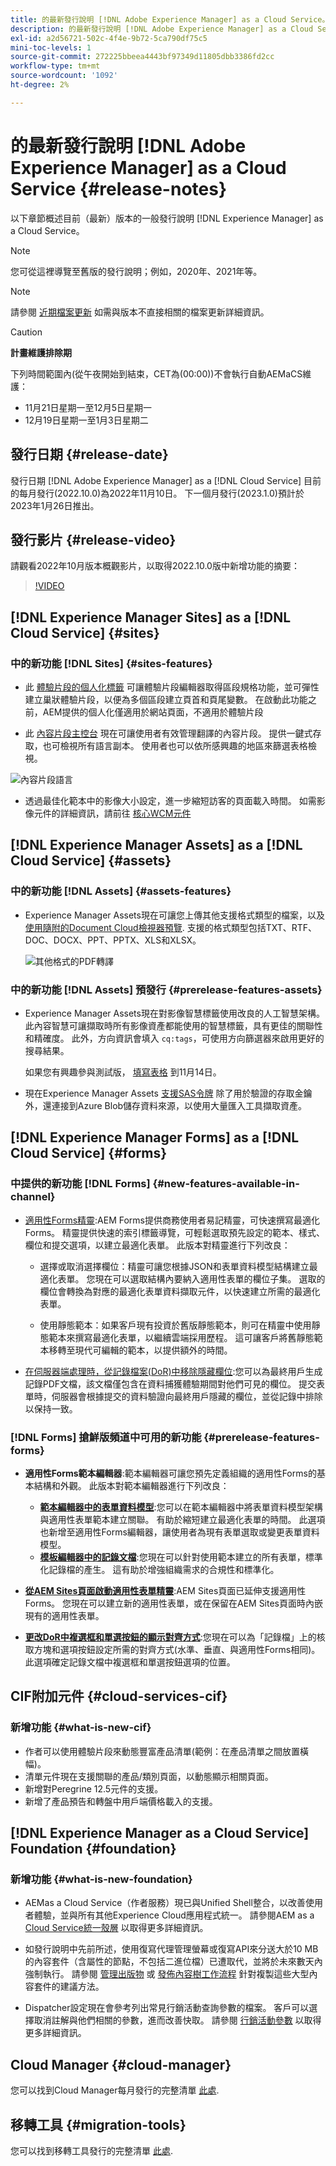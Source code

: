 ```yaml
---
title: 的最新發行說明 [!DNL Adobe Experience Manager] as a Cloud Service。
description: 的最新發行說明 [!DNL Adobe Experience Manager] as a Cloud Service。
exl-id: a2d56721-502c-4f4e-9b72-5ca790df75c5
mini-toc-levels: 1
source-git-commit: 272225bbeea4443bf97349d11805dbb3386fd2cc
workflow-type: tm+mt
source-wordcount: '1092'
ht-degree: 2%

---
```



# 的最新發行說明 [!DNL Adobe Experience Manager] as a Cloud Service {#release-notes}

以下章節概述目前（最新）版本的一般發行說明 [!DNL Experience Manager] as a Cloud Service。

>[!NOTE]
>
>您可從這裡導覽至舊版的發行說明；例如，2020年、2021年等。

>[!NOTE]
>
>請參閱 [近期檔案更新](https://experienceleague.adobe.com/docs/experience-manager-release-information/aem-release-updates/doc-updates/documentation-updates.html) 如需與版本不直接相關的檔案更新詳細資訊。

>[!CAUTION]
>
>**計畫維護排除期**
>
> 下列時間範圍內(從午夜開始到結束，CET為(00:00))不會執行自動AEMaCS維護：
>
>* 11月21日星期一至12月5日星期一
>* 12月19日星期一至1月3日星期二


## 發行日期 {#release-date}

發行日期 [!DNL Adobe Experience Manager] as a [!DNL Cloud Service] 目前的每月發行(2022.10.0)為2022年11月10日。 下一個月發行(2023.1.0)預計於2023年1月26日推出。

## 發行影片 {#release-video}

請觀看2022年10月版本概觀影片，以取得2022.10.0版中新增功能的摘要：

>[!VIDEO](https://video.tv.adobe.com/v/3409801/?quality=12)

## [!DNL Experience Manager Sites] as a [!DNL Cloud Service] {#sites}


### 中的新功能 [!DNL Sites] {#sites-features}

* 此 [體驗片段的個人化標籤](/help/sites-cloud/authoring/fundamentals/experience-fragments.md#personalization-experience-fragment) 可讓體驗片段編輯器取得區段規格功能，並可彈性建立巢狀體驗片段，以便為多個區段建立頁首和頁尾變數。 在啟動此功能之前，AEM提供的個人化僅適用於網站頁面，不適用於體驗片段

* 此 [內容片段主控台](/help/sites-cloud/administering/content-fragments/content-fragments-console.md) 現在可讓使用者有效管理翻譯的內容片段。 提供一鍵式存取，也可檢視所有語言副本。 使用者也可以依所感興趣的地區來篩選表格檢視。

![內容片段語言](/help/release-notes/assets/cfconsole-languages.png)

* 透過最佳化範本中的影像大小設定，進一步縮短訪客的頁面載入時間。 如需影像元件的詳細資訊，請前往 [核心WCM元件](https://github.com/adobe/aem-core-wcm-components)

## [!DNL Experience Manager Assets] as a [!DNL Cloud Service] {#assets}

### 中的新功能 [!DNL Assets] {#assets-features}

* Experience Manager Assets現在可讓您上傳其他支援格式類型的檔案，以及[ 使用隨附的Document Cloud檢視器預覽](/help/assets/manage-pdf-documents.md). 支援的格式類型包括TXT、RTF、DOC、DOCX、PPT、PPTX、XLS和XLSX。

   ![其他格式的PDF轉譯](/help/release-notes/assets/multi-page-other-formats.png)


### 中的新功能 [!DNL Assets] 預發行 {#prerelease-features-assets}

* Experience Manager Assets現在對影像智慧標籤使用改良的人工智慧架構。 此內容智慧可讓擷取時所有影像資產都能使用的智慧標籤，具有更佳的關聯性和精確度。 此外，方向資訊會填入 `cq:tags`，可使用方向篩選器來啟用更好的搜尋結果。

   如果您有興趣參與測試版， [填寫表格](https://forms.office.com/pages/responsepage.aspx?id=Wht7-jR7h0OUrtLBeN7O4epXZrTVKKdJkUiHeolccf9UNEwyNEpHVEFaODdBNFZQSlFDREZQOVRRTy4u) 到11月14日。

* 現在Experience Manager Assets [支援SAS令牌](/help/assets/add-assets.md#asset-bulk-ingestor) 除了用於驗證的存取金鑰外，還連接到Azure Blob儲存資料來源，以使用大量匯入工具擷取資產。

## [!DNL Experience Manager Forms] as a [!DNL Cloud Service] {#forms}

### 中提供的新功能 [!DNL Forms] {#new-features-available-in-channel}


* [適用性Forms精靈](/help/forms/creating-adaptive-form.md):AEM Forms提供商務使用者易記精靈，可快速撰寫最適化Forms。 精靈提供快速的索引標籤導覽，可輕鬆選取預先設定的範本、樣式、欄位和提交選項，以建立最適化表單。 此版本對精靈進行下列改良：

   * 選擇或取消選擇欄位：精靈可讓您根據JSON和表單資料模型結構建立最適化表單。 您現在可以選取結構內要納入適用性表單的欄位子集。 選取的欄位會轉換為對應的最適化表單資料擷取元件，以快速建立所需的最適化表單。

   * 使用靜態範本：如果客戶現有投資於舊版靜態範本，則可在精靈中使用靜態範本來撰寫最適化表單，以繼續雲端採用歷程。 這可讓客戶將舊靜態範本移轉至現代可編輯的範本，以提供額外的時間。

* [在伺服器端處理時，從記錄檔案(DoR)中移除隱藏欄位](/help/forms/generate-document-of-record-for-non-xfa-based-adaptive-forms.md):您可以為最終用戶生成記錄PDF文檔，該文檔僅包含在資料捕獲體驗期間對他們可見的欄位。 提交表單時，伺服器會根據提交的資料驗證向最終用戶隱藏的欄位，並從記錄中排除以保持一致。

### [!DNL Forms] 搶鮮版頻道中可用的新功能 {#prerelease-features-forms}

* **適用性Forms範本編輯器**:範本編輯器可讓您預先定義組織的適用性Forms的基本結構和外觀。 此版本對範本編輯器進行下列改良：
   * **[範本編輯器中的表單資料模型](/help/forms/creating-adaptive-form.md#edit-form-model-properties-of-an-adaptive-form-edit-form-model)**:您可以在範本編輯器中將表單資料模型架構與適用性表單範本建立關聯。 有助於縮短建立最適化表單的時間。 此選項也新增至適用性Forms編輯器，讓使用者為現有表單選取或變更表單資料模型。
   * **[模板編輯器中的記錄文檔](/help/forms/generate-document-of-record-for-non-xfa-based-adaptive-forms.md#document-of-record-support-in-adaptive-form-editor-dor-support-in-adaptiveform)**:您現在可以針對使用範本建立的所有表單，標準化記錄檔的產生。 這有助於增強組織需求的合規性和標準化。

* **[從AEM Sites頁面啟動適用性表單精靈](/help/forms/embed-adaptive-form-aem-sites.md)**:AEM Sites頁面已延伸支援適用性Forms。 您現在可以建立新的適用性表單，或在保留在AEM Sites頁面時內嵌現有的適用性表單。
* **[更改DoR中複選框和單選按鈕的顯示對齊方式](/help/forms/generate-document-of-record-for-non-xfa-based-adaptive-forms.md#customize-the-branding-information-in-document-of-record-customize-the-branding-information-in-document-of-record)**:您現在可以為「記錄檔」上的核取方塊和選項按鈕設定所需的對齊方式(水準、垂直、與適用性Forms相同)。 此選項確定記錄文檔中複選框和單選按鈕選項的位置。

## CIF附加元件 {#cloud-services-cif}

### 新增功能 {#what-is-new-cif}

* 作者可以使用體驗片段來動態豐富產品清單(範例：在產品清單之間放置橫幅)。
* 清單元件現在支援關聯的產品/類別頁面，以動態顯示相關頁面。
* 新增對Peregrine 12.5元件的支援。
* 新增了產品預告和轉盤中用戶端價格載入的支援。

## [!DNL Experience Manager as a Cloud Service] Foundation {#foundation}

### 新增功能 {#what-is-new-foundation}

* AEMas a Cloud Service（作者服務）現已與Unified Shell整合，以改善使用者體驗，並與所有其他Experience Cloud應用程式統一。 請參閱AEM as a [Cloud Service統一殼層](/help/overview/aem-cloud-service-on-unified-shell.md) 以取得更多詳細資訊。

* 如發行說明中先前所述，使用復寫代理管理螢幕或復寫API來分送大於10 MB的內容套件（含屬性的節點，不包括二進位檔）已遭取代，並將於未來數天內強制執行。 請參閱 [管理出版物](/help/operations/replication.md#manage-publication) 或 [發佈內容樹工作流程](/help/operations/replication.md#publish-content-tree-workflow) 針對複製這些大型內容套件的建議方法。

* Dispatcher設定現在會參考列出常見行銷活動查詢參數的檔案。 客戶可以選擇取消註解與他們相關的參數，進而改善快取。 請參閱 [行銷活動參數](/help/implementing/dispatcher/caching.md#marketing-parameters) 以取得更多詳細資訊。

## Cloud Manager {#cloud-manager}

您可以找到Cloud Manager每月發行的完整清單 [此處](/help/implementing/cloud-manager/release-notes-cloud-manager/release-notes-cm-current.md).

## 移轉工具 {#migration-tools}

您可以找到移轉工具發行的完整清單 [此處](/help/journey-migration/release-notes/release-notes-migration-tools-current.md).
